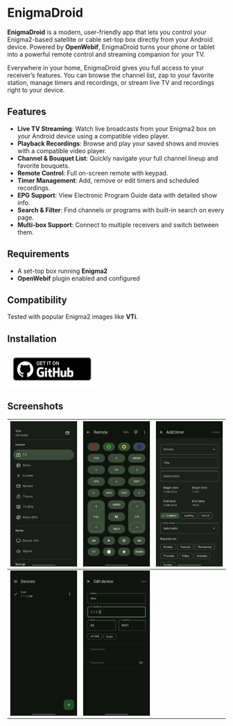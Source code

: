 # EnigmaDroid

**EnigmaDroid** is a modern, user-friendly app that lets you control your Enigma2-based satellite or cable set-top box directly from your Android device. Powered by **OpenWebif**, EnigmaDroid turns your phone or tablet into a powerful remote control and streaming companion for your TV.

Everywhere in your home, EnigmaDroid gives you full access to your receiver’s features. You can browse the channel list, zap to your favorite station, manage timers and recordings, or stream live TV and recordings right to your device.

## Features

- **Live TV Streaming**: Watch live broadcasts from your Enigma2 box on your Android device using a compatible video player.
- **Playback Recordings**: Browse and play your saved shows and movies with a compatible video player.
- **Channel & Bouquet List**: Quickly navigate your full channel lineup and favorite bouquets.
- **Remote Control**: Full on-screen remote with keypad.
- **Timer Management**: Add, remove or edit timers and scheduled recordings.
- **EPG Support**: View Electronic Program Guide data with detailed show info.
- **Search & Filter**: Find channels or programs with built-in search on every page.
- **Multi-box Support**: Connect to multiple receivers and switch between them.

## Requirements

- A set-top box running **Enigma2**
- **OpenWebif** plugin enabled and configured

## Compatibility

Tested with popular Enigma2 images like **VTi**.

## Installation

[<img src="badge_github.png" alt="Get it on GitHub" height="80">](https://github.com/deprec8/EnigmaDroid/releases)

## Screenshots

| <img src="./fastlane/metadata/android/en-US/images/phoneScreenshots/1.jpg" alt="Navigation drawer" /> | <img src="./fastlane/metadata/android/en-US/images/phoneScreenshots/2.jpg" alt="Remote" /> | <img src="./fastlane/metadata/android/en-US/images/phoneScreenshots/3.jpg" alt="Add timer" />    |
| ------------------------------------------------------ | ----------------------------------------------------------------------- | -------------------------------------------------------------------- |
| <img src="./fastlane/metadata/android/en-US/images/phoneScreenshots/4.jpg" alt="Devices" />   | <img src="./fastlane/metadata/android/en-US/images/phoneScreenshots/5.jpg" alt="Edit device"/>
